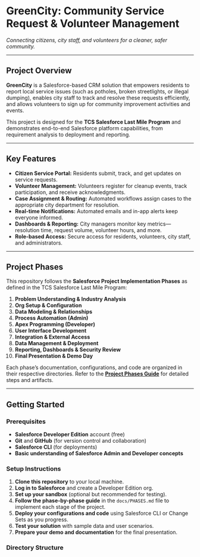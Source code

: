 # GreenCity: Community Service Request & Volunteer Management

*Connecting citizens, city staff, and volunteers for a cleaner, safer community.*

---

## **Project Overview**

**GreenCity** is a Salesforce-based CRM solution that empowers residents to report local service issues (such as potholes, broken streetlights, or illegal dumping), enables city staff to track and resolve these requests efficiently, and allows volunteers to sign up for community improvement activities and events.

This project is designed for the **TCS Salesforce Last Mile Program** and demonstrates end-to-end Salesforce platform capabilities, from requirement analysis to deployment and reporting.

---

## **Key Features**

- **Citizen Service Portal:** Residents submit, track, and get updates on service requests.
- **Volunteer Management:** Volunteers register for cleanup events, track participation, and receive acknowledgments.
- **Case Assignment & Routing:** Automated workflows assign cases to the appropriate city department for resolution.
- **Real-time Notifications:** Automated emails and in-app alerts keep everyone informed.
- **Dashboards & Reporting:** City managers monitor key metrics—resolution time, request volume, volunteer hours, and more.
- **Role-based Access:** Secure access for residents, volunteers, city staff, and administrators.

---

## **Project Phases**

This repository follows the **Salesforce Project Implementation Phases** as defined in the TCS Salesforce Last Mile Program:

1. **Problem Understanding & Industry Analysis**
2. **Org Setup & Configuration**
3. **Data Modeling & Relationships**
4. **Process Automation (Admin)**
5. **Apex Programming (Developer)**
6. **User Interface Development**
7. **Integration & External Access**
8. **Data Management & Deployment**
9. **Reporting, Dashboards & Security Review**
10. **Final Presentation & Demo Day**

Each phase’s documentation, configurations, and code are organized in their respective directories. Refer to the [**Project Phases Guide**](docs/PHASES.md) for detailed steps and artifacts.

---

## **Getting Started**

### **Prerequisites**

- **Salesforce Developer Edition** account (free)
- **Git** and **GitHub** (for version control and collaboration)
- **Salesforce CLI** (for deployments)
- **Basic understanding of Salesforce Admin and Developer concepts**

### **Setup Instructions**

1. **Clone this repository** to your local machine.
2. **Log in to Salesforce** and create a Developer Edition org.
3. **Set up your sandbox** (optional but recommended for testing).
4. **Follow the phase-by-phase guide** in the `docs/PHASES.md` file to implement each stage of the project.
5. **Deploy your configurations and code** using Salesforce CLI or Change Sets as you progress.
6. **Test your solution** with sample data and user scenarios.
7. **Prepare your demo and documentation** for the final presentation.

### **Directory Structure**


